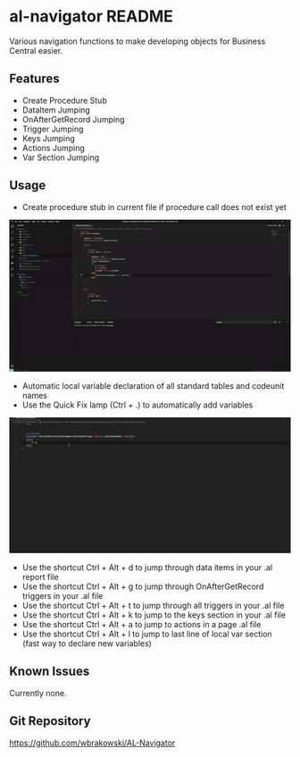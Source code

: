 # al-navigator README

Various navigation functions to make developing objects for Business Central easier.

## Features

- Create Procedure Stub
- DataItem Jumping
- OnAfterGetRecord Jumping
- Trigger Jumping
- Keys Jumping
- Actions Jumping
- Var Section Jumping

## Usage

- Create procedure stub in current file if procedure call does not exist yet


![Create Procedure Stub](resources/CreateProcedureStub.gif)


- Automatic local variable declaration of all standard tables and codeunit names
- Use the Quick Fix lamp (Ctrl + .) to automatically add variables


![Create Local Variable](resources/VarDeclaration.gif)


- Use the shortcut Ctrl + Alt + d to jump through data items in your .al report file 
- Use the shortcut Ctrl + Alt + g to jump through OnAfterGetRecord triggers in your .al file 
- Use the shortcut Ctrl + Alt + t to jump through all triggers in your .al file 
- Use the shortcut Ctrl + Alt + k to jump to the keys section in your .al file 
- Use the shortcut Ctrl + Alt + a to jump to actions in a page .al file
- Use the shortcut Ctrl + Alt + l to jump to last line of local var section (fast way to declare new variables)

## Known Issues

Currently none.

## Git Repository

https://github.com/wbrakowski/AL-Navigator